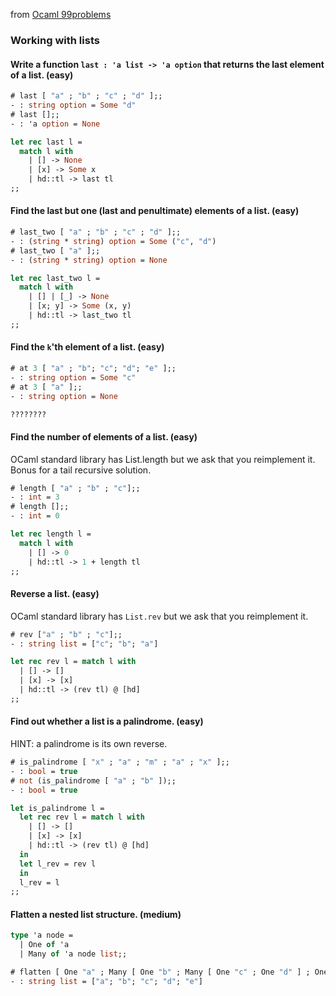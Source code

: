 from [Ocaml 99problems](http://ocaml.org/learn/tutorials/99problems.html)

### Working with lists

#### Write a function `last : 'a list -> 'a option` that returns the last element of a list. (easy)
```ocaml
# last [ "a" ; "b" ; "c" ; "d" ];;
- : string option = Some "d"
# last [];;
- : 'a option = None
```
```ocaml
let rec last l =
  match l with
    | [] -> None
    | [x] -> Some x
    | hd::tl -> last tl
;;
```

#### Find the last but one (last and penultimate) elements of a list. (easy)
```ocaml
# last_two [ "a" ; "b" ; "c" ; "d" ];;
- : (string * string) option = Some ("c", "d")
# last_two [ "a" ];;
- : (string * string) option = None
```
```ocaml
let rec last_two l =
  match l with
    | [] | [_] -> None
    | [x; y] -> Some (x, y)
    | hd::tl -> last_two tl
;;
```

#### Find the `k`'th element of a list. (easy)
```ocaml
# at 3 [ "a" ; "b"; "c"; "d"; "e" ];;
- : string option = Some "c"
# at 3 [ "a" ];;
- : string option = None
```
```ocaml
????????
```

#### Find the number of elements of a list. (easy)
OCaml standard library has List.length but we ask that you reimplement it. Bonus for a tail recursive solution.
```ocaml
# length [ "a" ; "b" ; "c"];;
- : int = 3
# length [];;
- : int = 0
```
```ocaml
let rec length l =
  match l with
    | [] -> 0
    | hd::tl -> 1 + length tl
;;
```

#### Reverse a list. (easy)
OCaml standard library has `List.rev` but we ask that you reimplement it.
```ocaml
# rev ["a" ; "b" ; "c"];;
- : string list = ["c"; "b"; "a"]
```
```ocaml
let rec rev l = match l with
  | [] -> []
  | [x] -> [x]
  | hd::tl -> (rev tl) @ [hd]
;;
```

#### Find out whether a list is a palindrome. (easy)
HINT: a palindrome is its own reverse.
```ocaml
# is_palindrome [ "x" ; "a" ; "m" ; "a" ; "x" ];;
- : bool = true
# not (is_palindrome [ "a" ; "b" ]);;
- : bool = true
```
```ocaml
let is_palindrome l =
  let rec rev l = match l with
    | [] -> []
    | [x] -> [x]
    | hd::tl -> (rev tl) @ [hd]
  in
  let l_rev = rev l
  in
  l_rev = l
;;
```

#### Flatten a nested list structure. (medium)

```ocaml
type 'a node =
  | One of 'a
  | Many of 'a node list;;
```
```ocaml
# flatten [ One "a" ; Many [ One "b" ; Many [ One "c" ; One "d" ] ; One "e" ] ];;
- : string list = ["a"; "b"; "c"; "d"; "e"]
```
